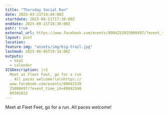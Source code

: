 ```yaml
---
title: "Thursday Social Run"
date: 2025-03-21T14:44:00Z
startdate: 2025-08-21T17:30:00Z
enddate: 2025-08-21T18:30:00Z
patr: true
external_url: https://www.facebook.com/events/8984253925008497/?event_time_id=8984254008341822
layout: post
location: 
feature-img: "assets/img/big-trail.jpg"
lastmod: 2025-06-05T19:34:06Z
outputs:
  - html
  - calendar
ICSDescription: |+2
  Meet at Fleet Feet, go for a run  . All paces welcome!\n\nhttps://  www.facebook.com/events/89842539  25008497/?event_time_id=89842540  08341822
---
```


Meet at Fleet Feet, go for a run. All paces welcome!<br>
  <br>
  
